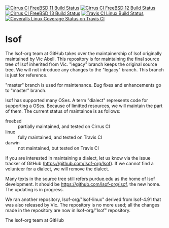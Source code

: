 [![Cirrus CI FreeBSD 11 Build Status](https://api.cirrus-ci.com/github/lsof-org/lsof.svg?task=freebsd11&branch=master)](https://cirrus-ci.com/github/lsof-org/lsof)
[![Cirrus CI FreeBSD 12 Build Status](https://api.cirrus-ci.com/github/lsof-org/lsof.svg?task=freebsd12&branch=master)](https://cirrus-ci.com/github/lsof-org/lsof)
[![Cirrus CI FreeBSD 13 Build Status](https://api.cirrus-ci.com/github/lsof-org/lsof.svg?task=freebsd13&branch=master)](https://cirrus-ci.com/github/lsof-org/lsof)
[![Travis CI Linux Build Status](https://travis-ci.org/lsof-org/lsof.svg?branch=master)](https://travis-ci.org/lsof-org/lsof)
[![Coveralls Linux Coverage Status on Travis CI](https://coveralls.io/repos/github/lsof-org/lsof/badge.svg?branch=master)](https://coveralls.io/github/lsof-org/lsof?branch=master)

# lsof
The lsof-org team at GitHub takes over the maintainership of lsof
originally maintained by Vic Abell. This repository is for maintaining
the final source tree of lsof inherited from Vic. "legacy" branch
keeps the original source tree. We will not introduce any changes to
the "legacy" branch. This branch is just for reference.

"master" branch is used for maintenance. Bug fixes and enhancements go
to "master" branch.

lsof has supported many OSes. A term "dialect" represents code for
supporting a OSes. Because of limitted resources, we will maintain the
part of them. The current status of maintaince is as follows:

<dl>
<dt>freebsd</dt>
<dd>partially maintained, and tested on Cirrus CI</dd>
<dt>linux</dt>
<dd>fully maintained, and tested on Travis CI</dd>
<dt>darwin</dt>
<dd>not maintained, but tested on Travis CI</dd>
</dl>

If you are interested in maintaining a dialect, let us know via the
issue tracker of GitHub (https://github.com/lsof-org/lsof).  If
we cannot find a volunteer for a dialect, we will remove the dialect.

Many texts in the source tree still refers purdue.edu as the home of
lsof development. It should be https://github.com/lsof-org/lsof, the
new home. The updating is in progress.

We ran another repository, lsof-org/"lsof-linux" derived from
lsof-4.91 that was also released by Vic. The repository is no more
used; all the changes made in the repository are now in lsof-org/"lsof"
repository.

The lsof-org team at GitHub
